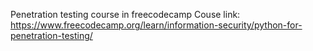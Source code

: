 Penetration testing course in freecodecamp
Couse link:  https://www.freecodecamp.org/learn/information-security/python-for-penetration-testing/